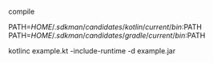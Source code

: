 compile

PATH=$HOME/.sdkman/candidates/kotlin/current/bin:$PATH
PATH=$HOME/.sdkman/candidates/gradle/current/bin:$PATH

kotlinc example.kt -include-runtime -d example.jar